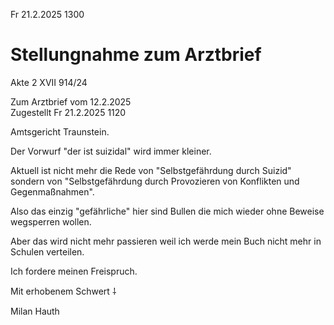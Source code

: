 Fr 21.2.2025 1300

# Stellungnahme zum Arztbrief

Akte 2 XVII 914/24

Zum Arztbrief vom 12.2.2025  
Zugestellt Fr 21.2.2025 1120

Amtsgericht Traunstein.

Der Vorwurf "der ist suizidal"
wird immer kleiner.

Aktuell ist nicht mehr die Rede von
"Selbstgefährdung durch Suizid" sondern von
"Selbstgefährdung durch Provozieren
von Konflikten und Gegenmaßnahmen".

Also das einzig "gefährliche" hier sind Bullen
die mich wieder ohne Beweise wegsperren wollen.

Aber das wird nicht mehr passieren
weil ich werde mein Buch
nicht mehr in Schulen verteilen.

Ich fordere meinen Freispruch.

Mit erhobenem Schwert ⸸

Milan Hauth
